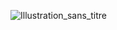 ![Illustration_sans_titre](https://user-images.githubusercontent.com/116265979/205938188-6c36827b-3cf4-4f1a-b04a-d14223f6c002.png)
